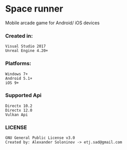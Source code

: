 # Space runner

Mobile arcade game for Android/ iOS devices

### Created in: 
    Visual Studio 2017
    Unreal Engine 4.20+
   
### Platforms:
    Windows 7+
    Android 5.1+
    iOS 9+
    
### Supported Api
    Directx 10.2
    Directx 12.0
    Vulkan Api
    
### LICENSE
    GNU General Public License v3.0
    Created by: Alexander Soloninov -> etj.sad@gmail.com

